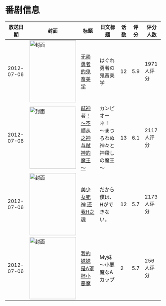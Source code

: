 # 番剧信息

|放送日期|封面|标题|日文标题|话数|评分|评分人数|
|---|---|---|---|---|---|---|
|2012-07-06|<img src="https://lain.bgm.tv/pic/cover/c/23/4d/27566_q40w3.jpg" alt="封面" style="width:150px;height:200px;object-fit:cover;">|[无赖勇者的鬼畜美学](https://bangumi.tv/subject/27566)|はぐれ勇者の鬼畜美学|12|5.9|1971人评分|
|2012-07-06|<img src="https://lain.bgm.tv/pic/cover/c/b0/25/29075_bETyz.jpg" alt="封面" style="width:150px;height:200px;object-fit:cover;">|[弒神者！～不顺从之神与弑神的魔王～](https://bangumi.tv/subject/29075)|カンピオーネ！ ～まつろわぬ神々と神殺しの魔王～|13|6.1|2117人评分|
|2012-07-06|<img src="https://lain.bgm.tv/pic/cover/c/fc/36/29650_OSPDd.jpg" alt="封面" style="width:150px;height:200px;object-fit:cover;">|[美少女死神 还我H之魂](https://bangumi.tv/subject/29650)|だから僕は、Hができない。|12|5.7|2173人评分|
|2012-07-06|<img src="https://bangumi.tv/img/no_icon_subject.png" alt="封面" style="width:150px;height:200px;object-fit:cover;">|[我的妹妹是A罩杯小恶魔](https://bangumi.tv/subject/43941)|My妹～小悪魔なAカップ|2|5.7|256人评分|

